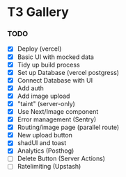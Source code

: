 # T3 Gallery

### TODO

- [x] Deploy (vercel)
- [x] Basic UI with mocked data
- [x] Tidy up build process
- [x] Set up Database (vercel postgress)
- [x] Connect Database with UI
- [x] Add auth
- [x] Add image upload
- [x] "taint" (server-only)
- [x] Use Next/Image component
- [x] Error management (Sentry)
- [x] Routing/image page (parallel route)
- [x] New upload button
- [x] shadUI and toast
- [x] Analytics (Posthog)
- [ ] Delete Button (Server Actions)
- [ ] Ratelimiting (Upstash)
